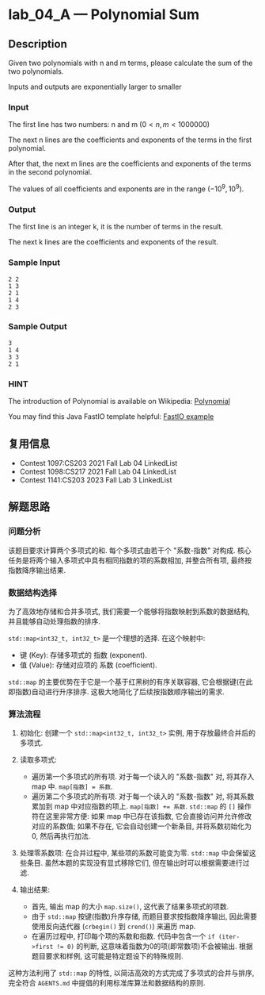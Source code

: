 # lab_04_A — Polynomial Sum

## Description

Given two polynomials with n and m terms, please calculate the sum of the two polynomials.

Inputs and outputs are exponentially larger to smaller

### Input

The first line has two numbers: n and m $(0<n,m<1000000)$

The next n lines are the coefficients and exponents of the terms in the first polynomial.

After that, the next m lines are the coefficients and exponents of the terms in the second polynomial.

The values of all coefficients and exponents are in the range $(-10^9,10^9)$.

### Output

The first line is an integer k, it is the number of terms in the result.

The next k lines are the coefficients and exponents of the result.

### Sample Input

```log
2 2
1 3
2 1
1 4
2 3
```

### Sample Output

```log
3
1 4
3 3
2 1
```

### HINT

The introduction of Polynomial is available on Wikipedia: [Polynomial](https://en.wikipedia.org/wiki/Polynomial)

You may find this Java FastIO template helpful: [FastIO example](https://paste.ubuntu.com/p/6ybMcVXvz5/)

## 复用信息

+ Contest 1097:CS203 2021 Fall Lab 04 LinkedList
+ Contest 1098:CS217 2021 Fall Lab 04 LinkedList
+ Contest 1141:CS203 2023 Fall Lab 3 LinkedList

## 解题思路

### 问题分析

该题目要求计算两个多项式的和. 每个多项式由若干个 "系数-指数" 对构成. 核心任务是将两个输入多项式中具有相同指数的项的系数相加, 并整合所有项, 最终按指数降序输出结果.

### 数据结构选择

为了高效地存储和合并多项式, 我们需要一个能够将指数映射到系数的数据结构, 并且能够自动处理指数的排序.

`std::map<int32_t, int32_t>` 是一个理想的选择. 在这个映射中:

+ 键 (Key): 存储多项式的 指数 (exponent).
+ 值 (Value): 存储对应项的 系数 (coefficient).

`std::map` 的主要优势在于它是一个基于红黑树的有序关联容器, 它会根据键(在此即指数)自动进行升序排序. 这极大地简化了后续按指数顺序输出的需求.

### 算法流程

1. 初始化: 创建一个 `std::map<int32_t, int32_t>` 实例, 用于存放最终合并后的多项式.

2. 读取多项式:
    + 遍历第一个多项式的所有项. 对于每一个读入的 "系数-指数" 对, 将其存入 map 中. `map[指数] = 系数`.
    + 遍历第二个多项式的所有项. 对于每一个读入的 "系数-指数" 对, 将其系数累加到 map 中对应指数的项上. `map[指数] += 系数`. `std::map` 的 `[]` 操作符在这里非常方便: 如果 map 中已存在该指数, 它会直接访问并允许修改对应的系数值; 如果不存在, 它会自动创建一个新条目, 并将系数初始化为0, 然后再执行加法.

3. 处理零系数项: 在合并过程中, 某些项的系数可能变为零. `std::map` 中会保留这些条目. 虽然本题的实现没有显式移除它们, 但在输出时可以根据需要进行过滤.

4. 输出结果:
    + 首先, 输出 map 的大小 `map.size()`, 这代表了结果多项式的项数.
    + 由于 `std::map` 按键(指数)升序存储, 而题目要求按指数降序输出, 因此需要使用反向迭代器 (`crbegin()` 到 `crend()`) 来遍历 map.
    + 在遍历过程中, 打印每个项的系数和指数. 代码中包含一个 `if (iter->first != 0)` 的判断, 这意味着指数为0的项(即常数项)不会被输出. 根据题目要求和样例, 这可能是特定题设下的特殊规则.

这种方法利用了 `std::map` 的特性, 以简洁高效的方式完成了多项式的合并与排序, 完全符合 `AGENTS.md` 中提倡的利用标准库算法和数据结构的原则.
